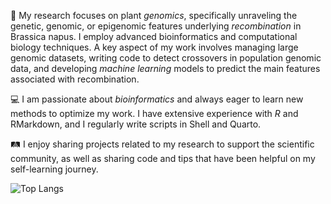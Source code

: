 🧬 My research focuses on plant *genomics*, specifically unraveling the genetic, genomic, or epigenomic features underlying *recombination* in Brassica napus. I employ advanced bioinformatics and computational biology techniques. A key aspect of my work involves managing large genomic datasets, writing code to detect crossovers in population genomic data, and developing *machine learning* models to predict the main features associated with recombination.

💻 I am passionate about *bioinformatics* and always eager to learn new methods to optimize my work. I have extensive experience with *R* and RMarkdown, and I regularly write scripts in Shell and Quarto.

🛤️ I enjoy sharing projects related to my research to support the scientific community, as well as sharing code and tips that have been helpful on my self-learning journey.

![Top Langs](https://github-readme-stats.vercel.app/api/top-langs/?username=jamonterotena&hide=html&theme=tokyonight)
